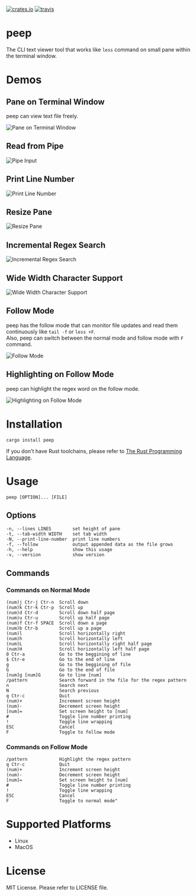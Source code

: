  [![crates.io](https://img.shields.io/crates/v/peep.svg)](https://crates.io/crates/peep)
 [![travis](https://travis-ci.org/ryochack/peep.svg?branch=master)](https://travis-ci.org/ryochack/peep)

# peep
The CLI text viewer tool that works like `less` command on small pane within the terminal window.

# Demos
## Pane on Terminal Window
peep can view text file freely.

![Pane on Terminal Window](https://raw.githubusercontent.com/wiki/ryochack/peep/images/demo.gif)
## Read from Pipe
![Pipe Input](https://raw.githubusercontent.com/wiki/ryochack/peep/images/demo_pipe.gif)
## Print Line Number
![Print Line Number](https://raw.githubusercontent.com/wiki/ryochack/peep/images/demo_linenumber.gif)
## Resize Pane
![Resize Pane](https://raw.githubusercontent.com/wiki/ryochack/peep/images/demo_resize.gif)
## Incremental Regex Search
![Incremental Regex Search](https://raw.githubusercontent.com/wiki/ryochack/peep/images/demo_incsearch.gif)
## Wide Width Character Support
![Wide Width Character Support](https://raw.githubusercontent.com/wiki/ryochack/peep/images/demo_wide_width_chars.gif)
## Follow Mode
peep has the follow mode that can monitor file updates and read them continuously like `tail -f` or `less +F`.  
Also, peep can switch between the normal mode and follow mode with `F` command.

![Follow Mode](https://raw.githubusercontent.com/wiki/ryochack/peep/images/demo_follow.gif)
## Highlighting on Follow Mode
peep can highlight the regex word on the follow mode.

![Highlighting on Follow Mode](https://raw.githubusercontent.com/wiki/ryochack/peep/images/demo_follow_hl.gif)

# Installation
```shell
cargo install peep
```

If you don't have Rust toolchains, please refer to [The Rust Programming Language](https://www.rust-lang.org/).

# Usage
```shell
peep [OPTION]... [FILE]
```

## Options
```
-n, --lines LINES        set height of pane
-t, --tab-width WIDTH    set tab width
-N, --print-line-number  print line numbers
-f, --follow             output appended data as the file grows
-h, --help               show this usage
-v, --version            show version
```

## Commands
### Commands on Normal Mode
```
(num)j Ctr-j Ctr-n  Scroll down
(num)k Ctr-k Ctr-p  Scroll up
(num)d Ctr-d        Scroll down half page
(num)u Ctr-u        Scroll up half page
(num)f Ctr-f SPACE  Scroll down a page
(num)b Ctr-b        Scroll up a page
(num)l              Scroll horizontally right
(num)h              Scroll horizontally left
(num)L              Scroll horizontally right half page
(num)H              Scroll horizontally left half page
0 Ctr-a             Go to the beggining of line
$ Ctr-e             Go to the end of line
g                   Go to the beggining of file
G                   Go to the end of file
[num]g [num]G       Go to line [num]
/pattern            Search forward in the file for the regex pattern
n                   Search next
N                   Search previous
q Ctr-c             Quit
(num)+              Increment screen height
(num)-              Decrement screen height
[num]=              Set screen height to [num]
#                   Toggle line number printing
!                   Toggle line wrapping
ESC                 Cancel
F                   Toggle to follow mode
```

### Commands on Follow Mode
```
/pattern            Highlight the regex pattern
q Ctr-c             Quit
(num)+              Increment screen height
(num)-              Decrement screen height
[num]=              Set screen height to [num]
#                   Toggle line number printing
!                   Toggle line wrapping
ESC                 Cancel
F                   Toggle to normal mode"
```

# Supported Platforms
- Linux
- MacOS

# License
MIT License.
Please refer to LICENSE file.
